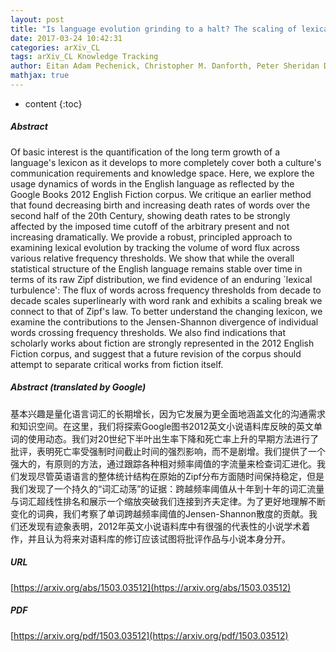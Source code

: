 ```yaml
---
layout: post
title: "Is language evolution grinding to a halt? The scaling of lexical turbulence in English fiction suggests it is not"
date: 2017-03-24 10:42:31
categories: arXiv_CL
tags: arXiv_CL Knowledge Tracking
author: Eitan Adam Pechenick, Christopher M. Danforth, Peter Sheridan Dodds
mathjax: true
---
```


* content
{:toc}

##### Abstract
Of basic interest is the quantification of the long term growth of a language's lexicon as it develops to more completely cover both a culture's communication requirements and knowledge space. Here, we explore the usage dynamics of words in the English language as reflected by the Google Books 2012 English Fiction corpus. We critique an earlier method that found decreasing birth and increasing death rates of words over the second half of the 20th Century, showing death rates to be strongly affected by the imposed time cutoff of the arbitrary present and not increasing dramatically. We provide a robust, principled approach to examining lexical evolution by tracking the volume of word flux across various relative frequency thresholds. We show that while the overall statistical structure of the English language remains stable over time in terms of its raw Zipf distribution, we find evidence of an enduring `lexical turbulence': The flux of words across frequency thresholds from decade to decade scales superlinearly with word rank and exhibits a scaling break we connect to that of Zipf's law. To better understand the changing lexicon, we examine the contributions to the Jensen-Shannon divergence of individual words crossing frequency thresholds. We also find indications that scholarly works about fiction are strongly represented in the 2012 English Fiction corpus, and suggest that a future revision of the corpus should attempt to separate critical works from fiction itself.

##### Abstract (translated by Google)
基本兴趣是量化语言词汇的长期增长，因为它发展为更全面地涵盖文化的沟通需求和知识空间。在这里，我们将探索Google图书2012英文小说语料库反映的英文单词的使用动态。我们对20世纪下半叶出生率下降和死亡率上升的早期方法进行了批评，表明死亡率受强制时间截止时间的强烈影响，而不是剧增。我们提供了一个强大的，有原则的方法，通过跟踪各种相对频率阈值的字流量来检查词汇进化。我们发现尽管英语语言的整体统计结构在原始的Zipf分布方面随时间保持稳定，但是我们发现了一个持久的“词汇动荡”的证据：跨越频率阈值从十年到十年的词汇流量与词汇超线性排名和展示一个缩放突破我们连接到齐夫定律。为了更好地理解不断变化的词典，我们考察了单词跨越频率阈值的Jensen-Shannon散度的贡献。我们还发现有迹象表明，2012年英文小说语料库中有很强的代表性的小说学术着作，并且认为将来对语料库的修订应该试图将批评作品与小说本身分开。

##### URL
[https://arxiv.org/abs/1503.03512](https://arxiv.org/abs/1503.03512)

##### PDF
[https://arxiv.org/pdf/1503.03512](https://arxiv.org/pdf/1503.03512)

